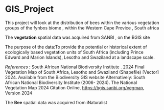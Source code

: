 # GIS_Project
This project will look at the distribution of bees within the various vegetation groups of the fynbos biome , within the Western Cape Provice , South africa

The **vegetation** spatial data was acquired from SANBI , on the BGIS site 

The purpose of the data:To provide the potential or historical extent of ecologically based vegetation units of South Africa
(including Prince Edward and Marion Islands), Lesotho and Swaziland at a landscape scale.

_References_ : South African National Biodiversity Institute . 2024 Final Vegetation Map of South Africa, Lesotho and Swaziland (Shapefile) [Vector] 2024. Available from the Biodiversity GIS website
Alternatively: South African National Biodiversity Institute (2006- 2024). The National Vegetation Map 2024 Citation Online, https://bgis.sanbi.org/vegmap, Version 2024

The **Bee** spatial data was acquired from iNaturalist 
